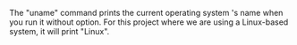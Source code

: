 The "uname" command prints the current operating system 's name when you run it without option. For this project where we are using a Linux-based system, it will print "Linux".
